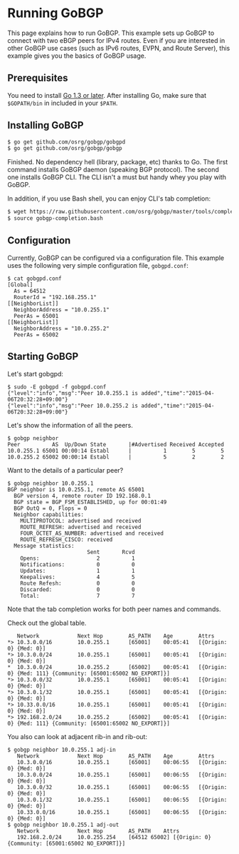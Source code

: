 # Running GoBGP

This page explains how to run GoBGP. This example sets up GoBGP to
connect with two eBGP peers for IPv4 routes. Even if you are
interested in other GoBGP use cases (such as IPv6 routes, EVPN, and
Route Server), this example gives you the basics of GoBGP usage.

## Prerequisites

You need to install [Go 1.3 or later](http://golang.org/doc/install). After installing Go, make sure that `$GOPATH/bin` in included in your `$PATH`.

## Installing GoBGP

```bash
$ go get github.com/osrg/gobgp/gobgpd
$ go get github.com/osrg/gobgp/gobgp
```

Finished. No dependency hell (library, package, etc) thanks to Go.
The first command installs GoBGP daemon (speaking BGP protocol). The
second one installs GoBGP CLI. The CLI isn't a must but handy whey you
play with GoBGP.

In addition, if you use Bash shell, you can enjoy CLI's tab completion:

```bash
$ wget https://raw.githubusercontent.com/osrg/gobgp/master/tools/completion/gobgp-completion.bash
$ source gobgp-completion.bash
```

## Configuration

Currently, GoBGP can be configured via a configuration file. This example
uses the following very simple configuration file, `gobgpd.conf`:

```
$ cat gobgpd.conf
[Global]
  As = 64512
  RouterId = "192.168.255.1"
[[NeighborList]]
  NeighborAddress = "10.0.255.1"
  PeerAs = 65001
[[NeighborList]]
  NeighborAddress = "10.0.255.2"
  PeerAs = 65002
```

## Starting GoBGP

Let's start gobgpd:

```
$ sudo -E gobgpd -f gobgpd.conf
{"level":"info","msg":"Peer 10.0.255.1 is added","time":"2015-04-06T20:32:28+09:00"}
{"level":"info","msg":"Peer 10.0.255.2 is added","time":"2015-04-06T20:32:28+09:00"}
```

Let's show the information of all the peers.

```
$ gobgp neighbor
Peer          AS  Up/Down State       |#Advertised Received Accepted
10.0.255.1 65001 00:00:14 Establ      |          1        5        5
10.0.255.2 65002 00:00:14 Establ      |          5        2        2
```

Want to the details of a particular peer?

```
$ gobgp neighbor 10.0.255.1
BGP neighbor is 10.0.255.1, remote AS 65001
  BGP version 4, remote router ID 192.168.0.1
  BGP state = BGP_FSM_ESTABLISHED, up for 00:01:49
  BGP OutQ = 0, Flops = 0
  Neighbor capabilities:
    MULTIPROTOCOL: advertised and received
    ROUTE_REFRESH: advertised and received
    FOUR_OCTET_AS_NUMBER: advertised and received
    ROUTE_REFRESH_CISCO: received
  Message statistics:
                         Sent       Rcvd
    Opens:                  2          1
    Notifications:          0          0
    Updates:                1          1
    Keepalives:             4          5
    Route Refesh:           0          0
    Discarded:              0          0
    Total:                  7          7
```

Note that the tab completion works for both peer names and commands.

Check out the global table.
```
   Network            Next Hop        AS_PATH    Age        Attrs
*> 10.3.0.0/16        10.0.255.1      [65001]    00:05:41   [{Origin: 0} {Med: 0}]
*> 10.3.0.0/24        10.0.255.1      [65001]    00:05:41   [{Origin: 0} {Med: 0}]
*  10.3.0.0/24        10.0.255.2      [65002]    00:05:41   [{Origin: 0} {Med: 111} {Community: [65001:65002 NO_EXPORT]}]
*> 10.3.0.0/32        10.0.255.1      [65001]    00:05:41   [{Origin: 0} {Med: 0}]
*> 10.3.0.1/32        10.0.255.1      [65001]    00:05:41   [{Origin: 0} {Med: 0}]
*> 10.33.0.0/16       10.0.255.1      [65001]    00:05:41   [{Origin: 0} {Med: 0}]
*> 192.168.2.0/24     10.0.255.2      [65002]    00:05:41   [{Origin: 0} {Med: 111} {Community: [65001:65002 NO_EXPORT]}]
```

You also can look at adjacent rib-in and rib-out:

```
$ gobgp neighbor 10.0.255.1 adj-in
   Network            Next Hop        AS_PATH    Age        Attrs
   10.3.0.0/16        10.0.255.1      [65001]    00:06:55   [{Origin: 0} {Med: 0}]
   10.3.0.0/24        10.0.255.1      [65001]    00:06:55   [{Origin: 0} {Med: 0}]
   10.3.0.0/32        10.0.255.1      [65001]    00:06:55   [{Origin: 0} {Med: 0}]
   10.3.0.1/32        10.0.255.1      [65001]    00:06:55   [{Origin: 0} {Med: 0}]
   10.33.0.0/16       10.0.255.1      [65001]    00:06:55   [{Origin: 0} {Med: 0}]
$ gobgp neighbor 10.0.255.1 adj-out
   Network            Next Hop        AS_PATH    Attrs
   192.168.2.0/24     10.0.255.254    [64512 65002] [{Origin: 0} {Community: [65001:65002 NO_EXPORT]}]
```
